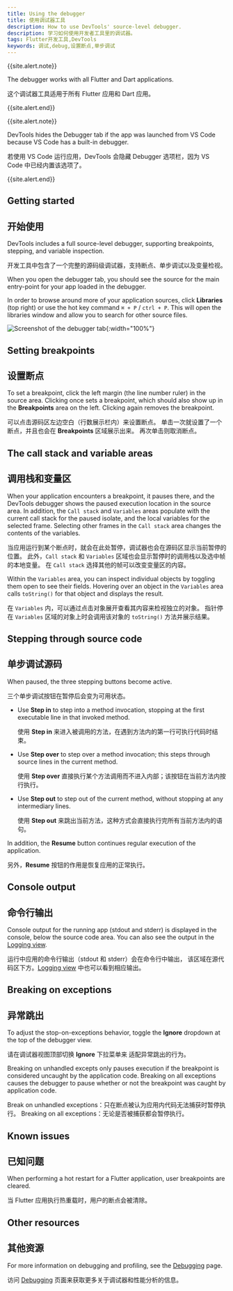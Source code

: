 ```yaml
---
title: Using the debugger
title: 使用调试器工具
description: How to use DevTools' source-level debugger.
description: 学习如何使用开发者工具里的调试器。
tags: Flutter开发工具,DevTools
keywords: 调试,debug,设置断点,单步调试
---
```


{{site.alert.note}}

  The debugger works with all Flutter and Dart applications.
  
  这个调试器工具适用于所有 Flutter 应用和 Dart 应用。
  
{{site.alert.end}}

{{site.alert.note}}

  DevTools hides the Debugger tab if the app was launched from VS Code because VS Code has a built-in debugger.

  若使用 VS Code 运行应用，DevTools 会隐藏 Debugger 选项栏，因为 VS Code 中已经内置该选项了。

{{site.alert.end}}

## Getting started

## 开始使用

DevTools includes a full source-level debugger, supporting
breakpoints, stepping, and variable inspection.

开发工具中包含了一个完整的源码级调试器，支持断点、单步调试以及变量检视。

When you open the debugger tab, you should see the source for the main
entry-point for your app loaded in the debugger.

In order to browse around more of your application sources, click **Libraries**
(top right) or use the hot key command `⌘ + P` / `ctrl + P`. This will open the
libraries window and allow you to search for other source files.

![Screenshot of the debugger tab](/assets/images/docs/tools/devtools/debugger_screenshot.png){:width="100%"}

## Setting breakpoints

## 设置断点

To set a breakpoint, click the left margin (the line number ruler)
in the source area. Clicking once sets a breakpoint, which should
also show up in the **Breakpoints** area on the left. Clicking
again removes the breakpoint.

可以点击源码区左边空白（行数展示栏内）来设置断点。
单击一次就设置了一个断点，并且也会在 **Breakpoints** 区域展示出来。
再次单击则取消断点。

## The call stack and variable areas

## 调用栈和变量区

When your application encounters a breakpoint, it pauses there,
and the DevTools debugger shows the paused execution location
in the source area. In addition, the `Call stack` and `Variables`
areas populate with the current call stack for the paused isolate,
and the local variables for the selected frame. Selecting other
frames in the `Call stack` area changes the contents of the variables.

当应用运行到某个断点时，就会在此处暂停，调试器也会在源码区显示当前暂停的位置。
此外，`Call stack` 和 `Variables` 区域也会显示暂停时的调用栈以及选中帧的本地变量。
在 `Call stack` 选择其他的帧可以改变变量区的内容。

Within the `Variables` area, you can inspect individual objects by
toggling them open to see their fields. Hovering over an object
in the `Variables` area calls `toString()` for that object and
displays the result.

在 `Variables` 内，可以通过点击对象展开查看其内容来检视独立的对象。
指针停在 `Variables` 区域的对象上时会调用该对象的 `toString()` 方法并展示结果。

## Stepping through source code

## 单步调试源码

When paused, the three stepping buttons become active.

三个单步调试按钮在暂停后会变为可用状态。

* Use **Step in** to step into a method invocation, stopping at
  the first executable line in that invoked method.
  
  使用 **Step in** 来进入被调用的方法，在遇到方法内的第一行可执行代码时结束。

* Use **Step over** to step over a method invocation;
  this steps through source lines in the current method.
  
  使用 **Step over** 直接执行某个方法调用而不进入内部；该按钮在当前方法内按行执行。
  
* Use **Step out** to step out of the current method,
  without stopping at any intermediary lines.
  
  使用 **Step out** 来跳出当前方法，这种方式会直接执行完所有当前方法内的语句。

In addition, the **Resume** button continues regular
execution of the application.

另外，**Resume** 按钮的作用是恢复应用的正常执行。

## Console output

## 命令行输出

Console output for the running app (stdout and stderr) is 
displayed in the console, below the source code area.
You can also see the output in the [Logging view][].

运行中应用的命令行输出（stdout 和 stderr）会在命令行中输出，
该区域在源代码区下方。[Logging view][] 中也可以看到相应输出。

## Breaking on exceptions

## 异常跳出

To adjust the stop-on-exceptions behavior, toggle the
**Ignore** dropdown at the top of the debugger view.

请在调试器视图顶部切换 **Ignore** 下拉菜单来
适配异常跳出的行为。

Breaking on unhandled excepts only pauses execution if the
breakpoint is considered uncaught by the application code.
Breaking on all exceptions causes the debugger to pause
whether or not the breakpoint was caught by application code.

Break on unhandled exceptions：只在断点被认为应用内代码无法捕获时暂停执行。
Breaking on all exceptions：无论是否被捕获都会暂停执行。

## Known issues

## 已知问题

When performing a hot restart for a Flutter application,
user breakpoints are cleared.

当 Flutter 应用执行热重载时，用户的断点会被清除。

## Other resources

## 其他资源

For more information on debugging and profiling, see the
[Debugging][] page.

访问 [Debugging][] 页面来获取更多关于调试器和性能分析的信息。

[Debugging]: {{site.url}}/testing/debugging
[Logging view]: {{site.url}}/development/tools/devtools/logging
